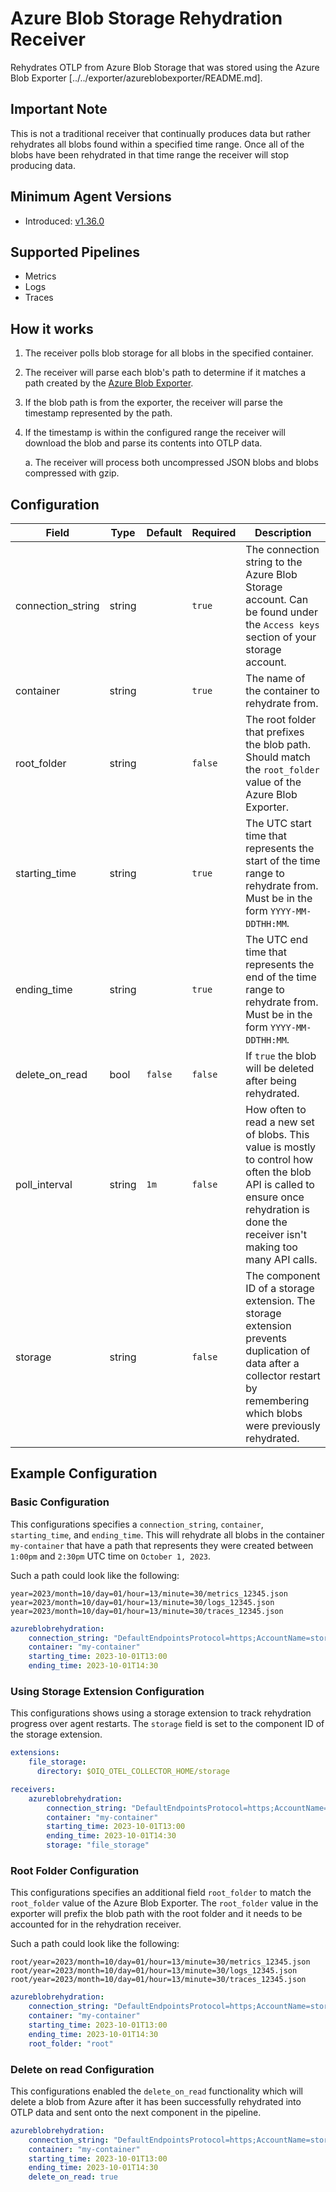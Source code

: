 # Azure Blob Storage Rehydration Receiver
Rehydrates OTLP from Azure Blob Storage that was stored using the Azure Blob Exporter [../../exporter/azureblobexporter/README.md].

## Important Note
This is not a traditional receiver that continually produces data but rather rehydrates all blobs found within a specified time range. Once all of the blobs have been rehydrated in that time range the receiver will stop producing data.

## Minimum Agent Versions
- Introduced: [v1.36.0](https://github.com/observIQ/bindplane-agent/releases/tag/v1.36.0)

## Supported Pipelines
- Metrics
- Logs
- Traces

## How it works
1. The receiver polls blob storage for all blobs in the specified container.
2. The receiver will parse each blob's path to determine if it matches a path created by the [Azure Blob Exporter](../../exporter/azureblobexporter/README.md#blob-path).
3. If the blob path is from the exporter, the receiver will parse the timestamp represented by the path.
4. If the timestamp is within the configured range the receiver will download the blob and parse its contents into OTLP data.

    a. The receiver will process both uncompressed JSON blobs and blobs compressed with gzip.

## Configuration
| Field              | Type      | Default          | Required | Description                                                                                                                                                                            |
|--------------------|-----------|------------------|----------|----------------------------------------------------------------------------------------------------------------------------------------------------------------------------------------|
| connection_string  |  string   |                  | `true`   | The connection string to the Azure Blob Storage account. Can be found under the `Access keys` section of your storage account.                                                         |
| container          |  string   |                  | `true`   | The name of the container to rehydrate from.                                                                                                                                           |
| root_folder        |  string   |                  | `false`  | The root folder that prefixes the blob path. Should match the `root_folder` value of the Azure Blob Exporter.                                                                          |
| starting_time      |  string   |                  | `true `  | The UTC start time that represents the start of the time range to rehydrate from. Must be in the form `YYYY-MM-DDTHH:MM`.                                                              |
| ending_time        |  string   |                  | `true `  | The UTC end time that represents the end of the time range to rehydrate from. Must be in the form `YYYY-MM-DDTHH:MM`.                                                                  |
| delete_on_read     |  bool     | `false`          | `false ` | If `true` the blob will be deleted after being rehydrated.                                                                                                                             |
| poll_interval      |  string   | `1m`             | `false ` | How often to read a new set of blobs. This value is mostly to control how often the blob API is called to ensure once rehydration is done the receiver isn't making too many API calls. |
| storage            |  string   |                  | `false ` | The component ID of a storage extension. The storage extension prevents duplication of data after a collector restart by remembering which blobs were previously rehydrated.           |

## Example Configuration

### Basic Configuration

This configurations specifies a `connection_string`, `container`, `starting_time`, and `ending_time`. 
This will rehydrate all blobs in the container `my-container` that have a path that represents they were created between `1:00pm` and `2:30pm` UTC time on `October 1, 2023`.

Such a path could look like the following:
```
year=2023/month=10/day=01/hour=13/minute=30/metrics_12345.json
year=2023/month=10/day=01/hour=13/minute=30/logs_12345.json
year=2023/month=10/day=01/hour=13/minute=30/traces_12345.json
```

```yaml
azureblobrehydration:
    connection_string: "DefaultEndpointsProtocol=https;AccountName=storage_account_name;AccountKey=storage_account_key;EndpointSuffix=core.windows.net"
    container: "my-container"
    starting_time: 2023-10-01T13:00
    ending_time: 2023-10-01T14:30
```

### Using Storage Extension Configuration

This configurations shows using a storage extension to track rehydration progress over agent restarts. The `storage` field is set to the component ID of the storage extension.


```yaml
extensions:
    file_storage:
      directory: $OIQ_OTEL_COLLECTOR_HOME/storage

receivers:
    azureblobrehydration:
        connection_string: "DefaultEndpointsProtocol=https;AccountName=storage_account_name;AccountKey=storage_account_key;EndpointSuffix=core.windows.net"
        container: "my-container"
        starting_time: 2023-10-01T13:00
        ending_time: 2023-10-01T14:30
        storage: "file_storage"
```

### Root Folder Configuration

This configurations specifies an additional field `root_folder` to match the `root_folder` value of the Azure Blob Exporter. 
The `root_folder` value in the exporter will prefix the blob path with the root folder and it needs to be accounted for in the rehydration receiver.

Such a path could look like the following:
```
root/year=2023/month=10/day=01/hour=13/minute=30/metrics_12345.json
root/year=2023/month=10/day=01/hour=13/minute=30/logs_12345.json
root/year=2023/month=10/day=01/hour=13/minute=30/traces_12345.json
```

```yaml
azureblobrehydration:
    connection_string: "DefaultEndpointsProtocol=https;AccountName=storage_account_name;AccountKey=storage_account_key;EndpointSuffix=core.windows.net"
    container: "my-container"
    starting_time: 2023-10-01T13:00
    ending_time: 2023-10-01T14:30
    root_folder: "root"
```

### Delete on read Configuration

This configurations enabled the `delete_on_read` functionality which will delete a blob from Azure after it has been successfully rehydrated into OTLP data and sent onto the next component in the pipeline. 

```yaml
azureblobrehydration:
    connection_string: "DefaultEndpointsProtocol=https;AccountName=storage_account_name;AccountKey=storage_account_key;EndpointSuffix=core.windows.net"
    container: "my-container"
    starting_time: 2023-10-01T13:00
    ending_time: 2023-10-01T14:30
    delete_on_read: true
```
